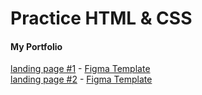 # Practice HTML & CSS

#### My Portfolio
[landing page #1](https://keystas.github.io/portfolio/landing-1/) - [Figma Template](https://keystas.github.io/portfolio/landing-1/landing-1.fig)   
[landing page #2](https://keystas.github.io/portfolio/landing-2/) - [Figma Template](https://keystas.github.io/portfolio/landing-2/landing-2.fig)   

